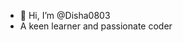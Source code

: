 - 👋 Hi, I’m @Disha0803
- A keen learner and passionate coder

<!---
Disha0803/Disha0803 is a ✨ special ✨ repository because its `README.md` (this file) appears on your GitHub profile.
You can click the Preview link to take a look at your changes.
--->

